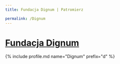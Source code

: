 ```yaml
---
title: Fundacja Dignum | Patromierz

permalink: /Dignum
---
```


# [Fundacja Dignum](https://patronite.pl/Dignum)

{% include profile.md name="Dignum" prefix="d" %}
